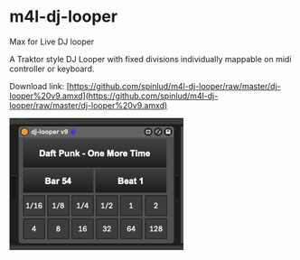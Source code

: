 # m4l-dj-looper
Max for Live DJ looper

A Traktor style DJ Looper with fixed divisions individually mappable on midi controller or keyboard.

Download link: [https://github.com/spinlud/m4l-dj-looper/raw/master/dj-looper%20v9.amxd](https://github.com/spinlud/m4l-dj-looper/raw/master/dj-looper%20v9.amxd)

![](media/ui.png)